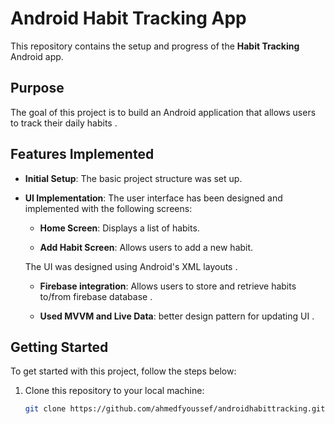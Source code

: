 # Android Habit Tracking App

This repository contains the setup and progress of the **Habit Tracking** Android app.

## Purpose

The goal of this project is to build an Android application that allows users to track their daily habits .

## Features Implemented

- **Initial Setup**: The basic project structure was set up.
- **UI Implementation**: The user interface has been designed and implemented with the following screens:
  - **Home Screen**: Displays a list of habits.

  - **Add Habit Screen**: Allows users to add a new habit.

  The UI was designed using Android's XML layouts .

  - **Firebase integration**: Allows users to store and retrieve habits to/from firebase database .

  - **Used MVVM and Live Data**: better design pattern for updating UI .

## Getting Started

To get started with this project, follow the steps below:

1. Clone this repository to your local machine:
   ```bash
   git clone https://github.com/ahmedfyoussef/androidhabittracking.git
